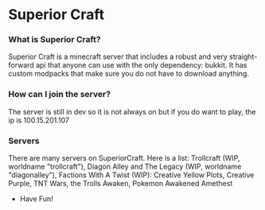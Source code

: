 # Superior Craft

### What is Superior Craft?
Superior Craft is a minecraft server that includes a robust and very straight-forward api that anyone can use with the only dependency: bukkit. It has custom modpacks that make sure you do not have to download anything.

### How can I join the server?
The server is still in dev so it is not always on but if you do want to play, the ip is 100.15.201.107

### Servers
There are many servers on SuperiorCraft. Here is a list:
Trollcraft (WIP, worldname "trollcraft"), Diagon Alley and The Legacy (WIP, worldname "diagonalley"), 
Factions With A Twist (WIP):
Creative Yellow Plots,
Creative Purple,
TNT Wars, the Trolls Awaken, 
Pokemon Awakened Amethest

- Have Fun!
